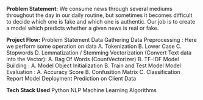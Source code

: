 ****Problem Statement:****
We consume news through several mediums throughout the day in our daily routine, but sometimes it becomes difficult to decide which one is fake and which one is authentic. Our job is to create a model which predicts whether a given news is real or fake.

**Project Flow:**
Problem Statement
Data Gathering
Data Preprocessing : Here we perform some operation on data A. Tokenization B. Lower Case C. Stopwords D. Lemmatization / Stemming
Vectorization (Convert Text data into the Vector): A. Bag Of Words (CountVectorizer) B. TF-IDF
Model Building : A. Model Object Initialization B. Train and Test Model
Model Evaluation : A. Accuracy Score B. Confusition Matrix C. Classification Report
Model Deployment
Prediction on Client Data

**Tech Stack Used**
Python
NLP
Machine Learning Algorithms

